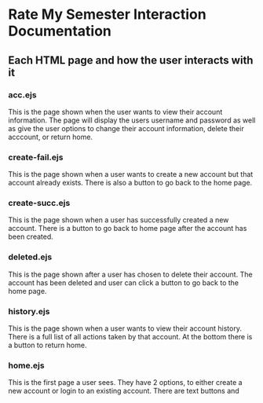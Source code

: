 # Rate My Semester Interaction Documentation

## Each HTML page and how the user interacts with it

### acc.ejs
This is the page shown when the user wants to view their account information. The page will display the users username and password as well as give the user options to change their account information, delete their acccount, or return home.

### create-fail.ejs
This is the page shown when a user wants to create a new account but that account already exists. There is also a button to go back to the home page.

### create-succ.ejs
This is the page shown when a user has successfully created a new account. There is a button to go back to home page after the account has been created.

### deleted.ejs
This is the page shown after a user has chosen to delete their account. The account has been deleted and user can click a button to go back to the home page.

### history.ejs
This is the page shown when a user wants to view their account history. There is a full list of all actions taken by that account. At the bottom there is a button to return home.

### home.ejs
This is the first page a user sees. They have 2 options, to either create a new account or login to an existing account. There are text buttons and 